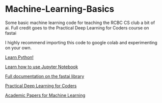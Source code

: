 # Machine-Learning-Basics
Some basic machine learning code for teaching the RCBC CS club a bit of ai. Full credit goes to the Practical Deep Learning for Coders course on fastai 

I highly recommend importing this code to google colab and experimenting on your own.

[Learn Python!](https://automatetheboringstuff.com/)

[Learn how to use Jupyter Notebook](https://www.kaggle.com/code/jhoward/jupyter-notebook-101)

[Full documentation on the fastai library](https://docs.fast.ai/)

[Practical Deep Learning for Coders](https://course.fast.ai/)

[Academic Papers for Machine Learning](https://arxiv.org/list/cs.AI/recent)
